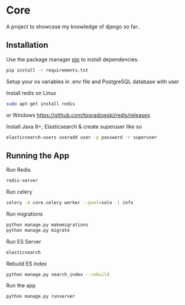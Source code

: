 # Core

A project to showcase my knowledge of django so far..

## Installation

Use the package manager [pip](https://pip.pypa.io/en/stable/) to install dependencies.

```bash
pip install -r requirements.txt
```
Setup your os variables in .env file and PostgreSQL database with user

Install redis on Linux
```bash
sudo apt-get install redis
```
or Windows https://github.com/tporadowski/redis/releases

Install Java 8+, Elasticsearch & create superuser like so
```bash
elasticsearch-users useradd user -p password -r superuser
```

## Running the App

Run Redis
```bash
redis-server
```

Run celery
```bash
celery -A core.celery worker --pool=solo -l info
```

Run migrations
```bash
python manage.py makemigrations
python manage.py migrate
```

Run ES Server
```bash
elasticsearch
```

Rebuild ES index
```bash
python manage.py search_index --rebuild
```

Run the app
```bash
python manage.py runserver
```
